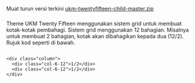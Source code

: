 Muat turun versi terkini [ukm-twentyfifteen-child-master.zip](https://github.com/jrajalu/ukm-twentyfifteen-child/archive/master.zip)
###
Theme UKM Twenty Fifteen menggunakan sistem grid untuk membuat kotak-kotak pembahagi. Sistem grid menggunakan 12 bahagian. Misalnya untuk membuat 2 bahagian, kotak akan dibahagikan kepada dua (12/2). Rujuk kod seperti di bawah.
<pre>
<code>
&lt;div class="column"&gt;
  &lt;div class="col-6-12"&gt;1/2&lt;/div&gt;
  &lt;div class="col-6-12"&gt;1/2&lt;/div&gt;
&lt;/div&gt;
</code>
</pre>